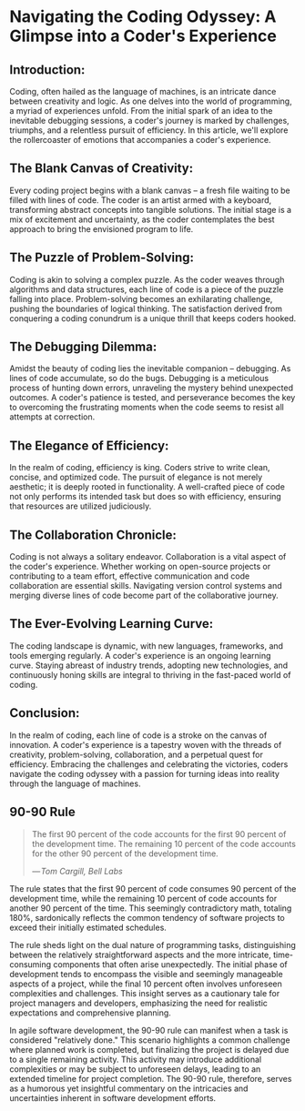 # Navigating the Coding Odyssey: A Glimpse into a Coder's Experience

## Introduction:

Coding, often hailed as the language of machines, is an intricate dance between creativity and logic. As one delves into the world of programming, a myriad of experiences unfold. From the initial spark of an idea to the inevitable debugging sessions, a coder's journey is marked by challenges, triumphs, and a relentless pursuit of efficiency. In this article, we'll explore the rollercoaster of emotions that accompanies a coder's experience.

## The Blank Canvas of Creativity:

Every coding project begins with a blank canvas – a fresh file waiting to be filled with lines of code. The coder is an artist armed with a keyboard, transforming abstract concepts into tangible solutions. The initial stage is a mix of excitement and uncertainty, as the coder contemplates the best approach to bring the envisioned program to life.

## The Puzzle of Problem-Solving:

Coding is akin to solving a complex puzzle. As the coder weaves through algorithms and data structures, each line of code is a piece of the puzzle falling into place. Problem-solving becomes an exhilarating challenge, pushing the boundaries of logical thinking. The satisfaction derived from conquering a coding conundrum is a unique thrill that keeps coders hooked.

## The Debugging Dilemma:

Amidst the beauty of coding lies the inevitable companion – debugging. As lines of code accumulate, so do the bugs. Debugging is a meticulous process of hunting down errors, unraveling the mystery behind unexpected outcomes. A coder's patience is tested, and perseverance becomes the key to overcoming the frustrating moments when the code seems to resist all attempts at correction.

## The Elegance of Efficiency:

In the realm of coding, efficiency is king. Coders strive to write clean, concise, and optimized code. The pursuit of elegance is not merely aesthetic; it is deeply rooted in functionality. A well-crafted piece of code not only performs its intended task but does so with efficiency, ensuring that resources are utilized judiciously.

## The Collaboration Chronicle:

Coding is not always a solitary endeavor. Collaboration is a vital aspect of the coder's experience. Whether working on open-source projects or contributing to a team effort, effective communication and code collaboration are essential skills. Navigating version control systems and merging diverse lines of code become part of the collaborative journey.

## The Ever-Evolving Learning Curve:

The coding landscape is dynamic, with new languages, frameworks, and tools emerging regularly. A coder's experience is an ongoing learning curve. Staying abreast of industry trends, adopting new technologies, and continuously honing skills are integral to thriving in the fast-paced world of coding.

## Conclusion:

In the realm of coding, each line of code is a stroke on the canvas of innovation. A coder's experience is a tapestry woven with the threads of creativity, problem-solving, collaboration, and a perpetual quest for efficiency. Embracing the challenges and celebrating the victories, coders navigate the coding odyssey with a passion for turning ideas into reality through the language of machines.



## 90-90 Rule

> The first 90 percent of the code accounts for the first 90 percent of the development time. The remaining 10 percent of the code accounts for the other 90 percent of the development time.
>
> *— Tom Cargill, Bell Labs*

The rule states that the first 90 percent of code consumes 90 percent of the development time, while the remaining 10 percent of code accounts for another 90 percent of the time. This seemingly contradictory math, totaling 180%, sardonically reflects the common tendency of software projects to exceed their initially estimated schedules.

The rule sheds light on the dual nature of programming tasks, distinguishing between the relatively straightforward aspects and the more intricate, time-consuming components that often arise unexpectedly. The initial phase of development tends to encompass the visible and seemingly manageable aspects of a project, while the final 10 percent often involves unforeseen complexities and challenges. This insight serves as a cautionary tale for project managers and developers, emphasizing the need for realistic expectations and comprehensive planning.

In agile software development, the 90-90 rule can manifest when a task is considered "relatively done." This scenario highlights a common challenge where planned work is completed, but finalizing the project is delayed due to a single remaining activity. This activity may introduce additional complexities or may be subject to unforeseen delays, leading to an extended timeline for project completion. The 90-90 rule, therefore, serves as a humorous yet insightful commentary on the intricacies and uncertainties inherent in software development efforts.

